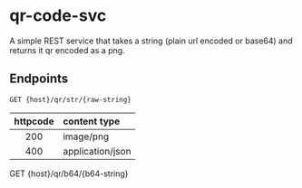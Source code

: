 # qr-code-svc

A simple REST service that takes a string (plain url encoded or base64) and returns it qr encoded as a png.

## Endpoints

```
GET {host}/qr/str/{raw-string}
```

| httpcode | content type     |
|:--------:|:-----------------|
| 200      | image/png        |
| 400      | application/json |

GET {host}/qr/b64/{b64-string}